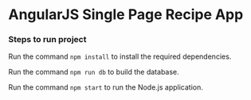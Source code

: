 # AngularJS Single Page Recipe App

### Steps to run project

Run the command `npm install` to install the required dependencies.

Run the command `npm run db` to build the database.

Run the command `npm start` to run the Node.js application.
